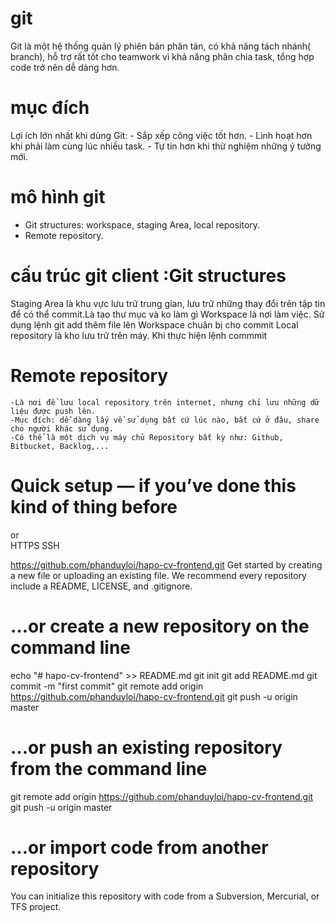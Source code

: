 # git
Git là một hệ thống quản lý phiên bản phân tán, có khả năng tách nhánh( branch), hỗ trợ rất tốt cho teamwork vì khả năng phân chia task, tổng hợp code trở nên dễ dàng hơn.
# mục đích
Lợi ích lớn nhất khi dùng Git:
    - Sắp xếp công việc tốt hơn.
    - Linh hoạt hơn khi phải làm cùng lúc nhiều task.
    - Tự tin hơn khi thử nghiệm những ý tưởng mới.
# mô hình git
  - Git structures: workspace, staging Area, local repository.
  - Remote repository.
# cấu trúc git client :Git structures
Staging Area là khu vực lưu trữ trung gian, lưu trữ những thay đổi trên tập tin để có thể commit.Là tạo thư mục và ko làm gì
Workspace là nơi làm việc. Sử dụng lệnh git add thêm file lên Workspace chuân bị cho commit
Local repository là kho lưu trữ trên máy. Khi thực hiện lệnh commmit
# Remote repository
    -Là nơi để lưu local repository trên internet, nhưng chỉ lưu những dữ liệu được push lên.
    -Mục đích: dễ dàng lấy về sử dụng bất cứ lúc nào, bất cứ ở đâu, share cho người khác sử dụng.
    -Có thể là một dịch vụ máy chủ Repository bất kỳ như: Github, Bitbucket, Backlog,...
# Quick setup — if you’ve done this kind of thing before
or	
HTTPS
SSH

https://github.com/phanduyloi/hapo-cv-frontend.git
Get started by creating a new file or uploading an existing file. We recommend every repository include a README, LICENSE, and .gitignore.

# …or create a new repository on the command line
echo "# hapo-cv-frontend" >> README.md
git init
git add README.md
git commit -m "first commit"
git remote add origin https://github.com/phanduyloi/hapo-cv-frontend.git
git push -u origin master
# …or push an existing repository from the command line
git remote add origin https://github.com/phanduyloi/hapo-cv-frontend.git
git push -u origin master
# …or import code from another repository
You can initialize this repository with code from a Subversion, Mercurial, or TFS project.
